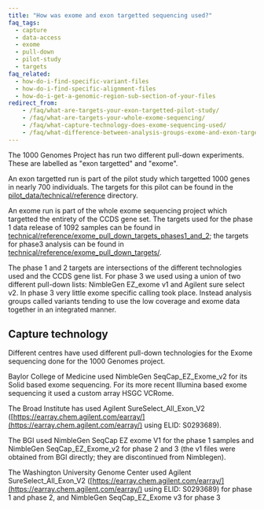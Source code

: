 ```yaml
---
title: "How was exome and exon targetted sequencing used?"
faq_tags:
  - capture
  - data-access
  - exome
  - pull-down
  - pilot-study
  - targets
faq_related:
  - how-do-i-find-specific-variant-files
  - how-do-i-find-specific-alignment-files
  - how-do-i-get-a-genomic-region-sub-section-of-your-files
redirect_from:
    - /faq/what-are-targets-your-exon-targetted-pilot-study/
    - /faq/what-are-targets-your-whole-exome-sequencing/
    - /faq/what-capture-technology-does-exome-sequencing-used/
    - /faq/what-difference-between-analysis-groups-exome-and-exon-targetted-sequence-index/
---
```


The 1000 Genomes Project has run two different pull-down experiments. These are labelled as "exon targetted" and "exome".

An exon targetted run is part of the pilot study which targetted 1000 genes in nearly 700 individuals. The targets for this pilot can be found in the [pilot_data/technical/reference](ftp://ftp.1000genomes.ebi.ac.uk/vol1/ftp/pilot_data/technical/reference/) directory.

An exome run is part of the whole exome sequencing project which targetted the entirety of the CCDS gene set. The targets used for the phase 1 data release of 1092 samples can be found in  [technical/reference/exome_pull_down_targets_phases1_and_2](ftp://ftp.1000genomes.ebi.ac.uk/vol1/ftp/technical/reference/exome_pull_down_targets_phases1_and_2/); the targets for phase3 analysis can be found in [technical/reference/exome_pull_down_targets/](ftp://ftp.1000genomes.ebi.ac.uk/vol1/ftp/technical/reference/exome_pull_down_targets/).

The phase 1 and 2 targets are intersections of the different technologies used and the CCDS gene list. For phase 3 we used using a union of two different pull-down lists: NimbleGen EZ_exome v1 and Agilent sure select v2. In phase 3 very little exome specific calling took place. Instead analysis groups called variants tending to use the low coverage and exome data together in an integrated manner.

## Capture technology

Different centres have used different pull-down technologies for the Exome sequencing done for the 1000 Genomes project.

Baylor College of Medicine used NimbleGen SeqCap_EZ_Exome_v2 for its Solid based exome sequencing. For its more recent Illumina based exome sequencing it used a custom array HSGC VCRome.

The Broad Institute has used Agilent SureSelect_All_Exon_V2 ([https://earray.chem.agilent.com/earray/](https://earray.chem.agilent.com/earray/) using ELID: S0293689).

The BGI used <span>NimbleGen SeqCap EZ exome V1</span> for the phase 1 samples and NimbleGen SeqCap_EZ_Exome_v2 for phase 2 and 3 (the v1 files were obtained from BGI directly; they are discontinued from Nimblegen).

The Washington University Genome Center used Agilent SureSelect_All_Exon_V2 ([https://earray.chem.agilent.com/earray/](https://earray.chem.agilent.com/earray/) using ELID: S0293689) for phase 1 and phase 2, and NimbleGen SeqCap_EZ_Exome v3 for phase 3
